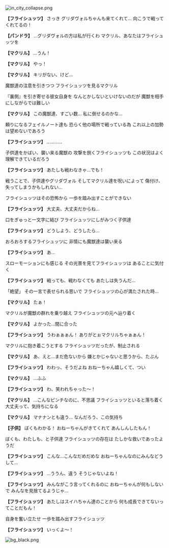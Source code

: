 
![in_city_collapse.png](../images/backgrounds/in_city_collapse.png)

**【フライシュッツ】**
さっき
グリダヴォルちゃんも来てくれて…
向こうで戦ってくれてるの！

**【パンドラ】**
…グリダヴォルの方は私が行くわ
マクリル、あなたはフライシュッツを

**【マクリル】**
…うん！

**【マクリル】**
やっ！

**【マクリル】**
キリがない、けど…

魔獣達の注意を引きつつ
フライシュッツを見るマクリル

『裏側』を引き寄せる彼女自身を
なんとかしないといけないのだが
魔獣を相手にしながらでは難しい

**【マクリル】**
この魔獣達、すごい数…
私に倒せるのかな…

頼りになるフェイルノート達も
恐らく他の場所で戦っている為
これ以上の加勢は望めないであろう

**【フライシュッツ】**
…………

子供達をかばい、襲い来る魔獣の
攻撃を捌くフライシュッツも
この状況はよく理解できているだろう

**【フライシュッツ】**
あたしも戦わなきゃ…でも！

戦うことで、子供達やグリダヴォル
そしてマクリル達を呪いによって
傷付け、失ってしまうかもしれない…

フライシュッツはその恐怖から
一歩を踏み出すことができない

**【フライシュッツ】**
大丈夫、大丈夫だからね…

口をぎゅっと一文字に結び
フライシュッツにしがみつく子供達

**【フライシュッツ】**
どうしよう、どうしたら…

おろおろするフライシュッツに
非情にも魔獣達は襲い来る

**【フライシュッツ】**
あ…

スローモーションにも感じる
その光景を見てフライシュッツは
あることに気付く

**【フライシュッツ】**
戦っても、戦わなくても
あたしは失うんだ…

「絶望」
その一言で表せられる思いで
フライシュッツの心が満たされた時…

**【マクリル】**
たぁ！

マクリルが魔獣の群れを乗り越え
フライシュッツの元へ辿り着く

**【マクリル】**
よかった…間に合った

**【フライシュッツ】**
うわぁぁぁん！
ありがとぉマクリルちゃぁぁん！

マクリルに抱き着こうとする
フライシュッツだったが、制止される

**【マクリル】**
あ、えと…まだ危ないから
嫌とかじゃないと思うから、たぶん

**【フライシュッツ】**
わわっ、そうだよね
おねーちゃん嬉しくて、つい

**【マクリル】**
…ふふ

**【フライシュッツ】**
わ、笑われちゃった～！

**【マクリル】**
…こんなピンチなのに、不思議
フライシュッツといると落ち着く
大丈夫って、気持ちになる

**【マクリル】**
マナナンとも違う…
なんだろう、この気持ち

**【子供】**
ぼくもわかる！
おねーちゃんがきてくれて
あんしんしたもん！

ぼくも、わたしも、と子供達
フライシュッツの存在は
たしかな救いであったようだ

**【フライシュッツ】**
こんな…こんなだめだめな
おねーちゃんなのにみんなどうして…

**【フライシュッツ】**
…ううん、違う
そうじゃないよね！

**【フライシュッツ】**
みんながこう言ってくれるのに
おねーちゃんが何もしないで
みんなを見捨てるようじゃ…

**【フライシュッツ】**
あたしはスイハちゃん達のことから
何も成長できてないってことだもん！

自身を奮い立たせ
一歩を踏み出すフライシュッツ

**【フライシュッツ】**
いっくよ～！

![bg_black.png](../images/backgrounds/bg_black.png)
